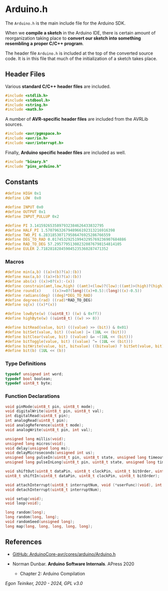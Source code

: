 # Arduino.h

The `Arduino.h` is the main include file for the Arduino SDK.

When we **compile a sketch** in the Arduino IDE, there is certain amount of reorganization taking place to
**convert our sketch into something resembling a proper C/C++ program**.

The header file `Arduino.h` is included at the top of the converted source code.
It is in this file that much of the initialization of a sketch takes place.

## Header Files

Various **standard C/C++ header files** are included.

```C
#include <stdlib.h>
#include <stdbool.h>
#include <string.h>
#include <math.h>
```

A number of **AVR-specific header files** are included from the AVRLib sources.

```C
#include <avr/pgmspace.h>
#include <avr/io.h>
#include <avr/interrupt.h>
```

Finally, **Arduino specific header files** are included as well.

```C
#include "binary.h"
#include "pins_arduino.h"
```

## Constants
```C
#define HIGH 0x1
#define LOW  0x0

#define INPUT 0x0
#define OUTPUT 0x1
#define INPUT_PULLUP 0x2

#define PI 3.1415926535897932384626433832795
#define HALF_PI 1.5707963267948966192313216916398
#define TWO_PI 6.283185307179586476925286766559
#define DEG_TO_RAD 0.017453292519943295769236907684886
#define RAD_TO_DEG 57.295779513082320876798154814105
#define EULER 2.718281828459045235360287471352
```

### Macros

```C
#define min(a,b) ((a)<(b)?(a):(b))
#define max(a,b) ((a)>(b)?(a):(b))
#define abs(x) ((x)>0?(x):-(x))
#define constrain(amt,low,high) ((amt)<(low)?(low):((amt)>(high)?(high):(amt)))
#define round(x)     ((x)>=0?(long)((x)+0.5):(long)((x)-0.5))
#define radians(deg) ((deg)*DEG_TO_RAD)
#define degrees(rad) ((rad)*RAD_TO_DEG)
#define sq(x) ((x)*(x))
```


```C
#define lowByte(w) ((uint8_t) ((w) & 0xff))
#define highByte(w) ((uint8_t) ((w) >> 8))

#define bitRead(value, bit) (((value) >> (bit)) & 0x01)
#define bitSet(value, bit) ((value) |= (1UL << (bit)))
#define bitClear(value, bit) ((value) &= ~(1UL << (bit)))
#define bitToggle(value, bit) ((value) ^= (1UL << (bit)))
#define bitWrite(value, bit, bitvalue) ((bitvalue) ? bitSet(value, bit) : bitClear(value, bit))
#define bit(b) (1UL << (b))
```

### Type Definitions

```C
typedef unsigned int word;
typedef bool boolean;
typedef uint8_t byte;
```

### Function Declarations

```C
void pinMode(uint8_t pin, uint8_t mode);
void digitalWrite(uint8_t pin, uint8_t val);
int digitalRead(uint8_t pin);
int analogRead(uint8_t pin);
void analogReference(uint8_t mode);
void analogWrite(uint8_t pin, int val);

unsigned long millis(void);
unsigned long micros(void);
void delay(unsigned long ms);
void delayMicroseconds(unsigned int us);
unsigned long pulseIn(uint8_t pin, uint8_t state, unsigned long timeout);
unsigned long pulseInLong(uint8_t pin, uint8_t state, unsigned long timeout);

void shiftOut(uint8_t dataPin, uint8_t clockPin, uint8_t bitOrder, uint8_t val);
uint8_t shiftIn(uint8_t dataPin, uint8_t clockPin, uint8_t bitOrder);

void attachInterrupt(uint8_t interruptNum, void (*userFunc)(void), int mode);
void detachInterrupt(uint8_t interruptNum);

void setup(void);
void loop(void);
```


```C
long random(long);
long random(long, long);
void randomSeed(unsigned long);
long map(long, long, long, long, long);
```

## References
* [GitHub: ArduinoCore-avr/cores/arduino/Arduino.h](https://github.com/arduino/ArduinoCore-avr/blob/master/cores/arduino/Arduino.h)

* Norman Dunbar. **Arduino Software Internals**. APress 2020
    * Chapter 2: Arduino Compilation


*Egon Teiniker, 2020 - 2024, GPL v3.0*     